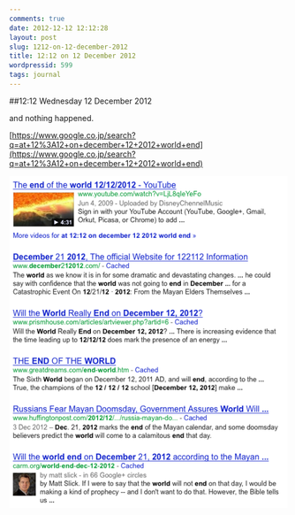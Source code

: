 ```yaml
---
comments: true
date: 2012-12-12 12:12:28
layout: post
slug: 1212-on-12-december-2012
title: 12:12 on 12 December 2012
wordpressid: 599
tags: journal
---
```


##12:12 Wednesday 12 December 2012

and nothing happened.

[https://www.google.co.jp/search?q=at+12%3A12+on+december+12+2012+world+end](https://www.google.co.jp/search?q=at+12%3A12+on+december+12+2012+world+end)

[![](/images/2012/12/Screen-Shot-2012-12-12-at-7.48.04-AM.png)](/images/2012/12/Screen-Shot-2012-12-12-at-7.48.04-AM.png)
